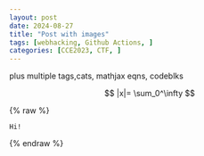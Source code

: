 ```yaml
---
layout: post
date: 2024-08-27
title: "Post with images"
tags: [webhacking, Github Actions, ]
categories: [CCE2023, CTF, ]
---
```



plus multiple tags,cats, mathjax eqns, codeblks


$$
|x|= \sum_0^\infty 
$$



{% raw %}
```notion formula
Hi!
```
{% endraw %}


